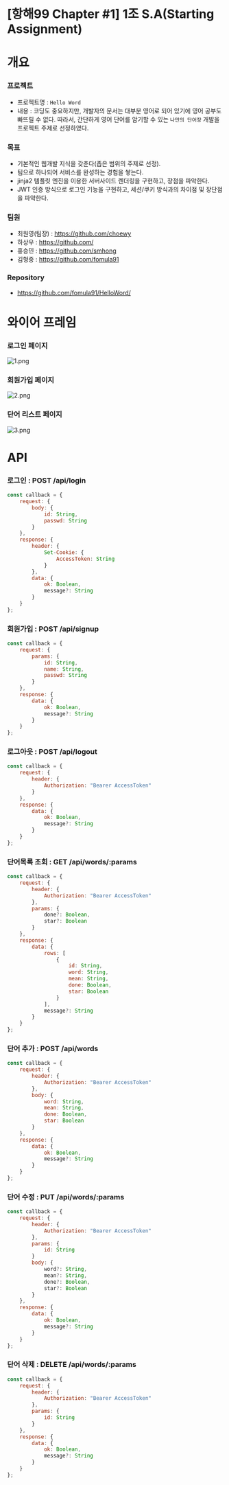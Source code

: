 # [항해99 Chapter #1] 1조 S.A(Starting Assignment)

# 개요

### 프로젝트

- 프로젝트명 : `Hello Word`
- 내용 : 코딩도 중요하지만, 개발자의 문서는 대부분 영어로 되어 있기에 영어 공부도 빠뜨릴 수 없다. 따라서, 간단하게 영어 단어를 암기할 수 있는 `나만의 단어장` 개발을 프로젝트 주제로 선정하였다.

### 목표

- 기본적인 웹개발 지식을 갖춘다(좁은 범위의 주제로 선정).
- 팀으로 하나되어 서비스를 완성하는 경험을 쌓는다.
- jinja2 템플릿 엔진을 이용한 서버사이드 렌더링을 구현하고, 장점을 파악한다.
- JWT 인증 방식으로 로그인 기능을 구현하고, 세션/쿠키 방식과의 차이점 및 장단점을 파악한다.

### 팀원

- 최원영(팀장) : https://github.com/choewy
- 하상우 : https://github.com/
- 홍승민 : https://github.com/smhong
- 김형중 : https://github.com/fomula91

### Repository

- https://github.com/fomula91/HelloWord/

# 와이어 프레임

### 로그인 페이지

![1.png](images/1.PNG)

### 회원가입 페이지

![2.png](images/2.png)

### 단어 리스트 페이지

![3.png](images/3.png)

# API

### 로그인 : POST	/api/login

```js
const callback = {
    request: {
        body: {
            id: String,
            passwd: String
        }
	},
	response: {
        header: {
            Set-Cookie: {
                AccessToken: String
        	}
        },
        data: {
            ok: Boolean,
            message?: String
        }
    }
};
```

### 회원가입 : POST	/api/signup

```js
const callback = {
    request: {
        params: {
            id: String,
            name: String,
            passwd: String
        }
	},
	response: {
        data: {
            ok: Boolean,
            message?: String
        }
    }
};
```

### 로그아웃 : POST	/api/logout

```js
const callback = {
    request: {
        header: {
        	Authorization: "Bearer AccessToken"  
        }
    },
	response: {
        data: {
            ok: Boolean,
            message?: String
        }
    }
};
```

### 단어목록 조회 : GET	/api/words/:params

```js
const callback = {
    request: {
        header: {
        	Authorization: "Bearer AccessToken"  
        },
        params: {
            done?: Boolean,
            star?: Boolean
        }
	},
	response: {
        data: {
            rows: [
                {
                    id: String,
                    word: String,
                    mean: String,
                    done: Boolean,
                    star: Boolean
                }
            ],
            message?: String
        }
    }
};
```

### 단어 추가 : POST	/api/words

```js
const callback = {
    request: {
        header: {
        	Authorization: "Bearer AccessToken"  
        },
        body: {
            word: String,
            mean: String,
            done: Boolean,
            star: Boolean
		}
	},
	response: {
        data: {
            ok: Boolean,
            message?: String
        }
    }
};
```

### 단어 수정 : PUT	/api/words/:params

```js
const callback = {
    request: {
        header: {
        	Authorization: "Bearer AccessToken"  
        },
        params: {
            id: String
		}
        body: {
            word?: String,
            mean?: String,
            done?: Boolean,
            star?: Boolean
		}
	},
	response: {
        data: {
            ok: Boolean,
            message?: String
        }
    }
};
```

### 단어 삭제 : DELETE	/api/words/:params

```js
const callback = {
    request: {
        header: {
        	Authorization: "Bearer AccessToken"  
        },
        params: {
            id: String
		}
	},
	response: {
        data: {
            ok: Boolean,
            message?: String
        }
    }
};
```